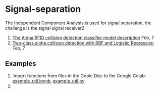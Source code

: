 # Signal-separation
The Independent Component Analysis is used for signal separation, the challenge is the signal signal receiver2

1. [The Aloha RFID collision detection classifier model description](latex/CollisionDetector.pdf) Feb, 7
1. [Two-class aloha collision detection with RBF and Logistic Regression](ipynb/AlohaCollisionDetector2class_Feb7.ipynb) Feb, 7


## Examples
1. Import functions from files in the Goole Disc to the Google Colab: [example_util.ipynb](examples/example_util.ipynb), [example_util.py](examples/example_util.py)
2. 
